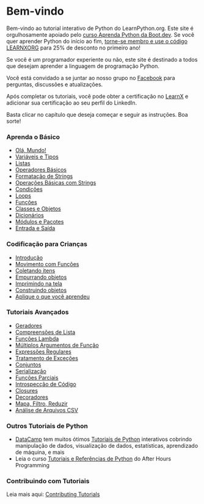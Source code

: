 # Bem-vindo

Bem-vindo ao tutorial interativo de Python do LearnPython.org. Este site é orgulhosamente apoiado pelo [curso Aprenda Python da Boot.dev](https://www.boot.dev/courses/learn-python?promo=LEARNXORG). Se você quer aprender Python do início ao fim, [torne-se membro e use o código LEARNXORG](https://www.boot.dev/pricing?promo=LEARNXORG) para 25% de desconto no primeiro ano!

Se você é um programador experiente ou não, este site é destinado a todos que desejam aprender a linguagem de programação Python.<br>

Você está convidado a se juntar ao nosso grupo no <a href="http://www.facebook.com/groups/180708015327157/">Facebook</a> para perguntas, discussões e atualizações.

Após completar os tutoriais, você pode obter a certificação no [LearnX](https://www.learnx.org) e adicionar sua certificação ao seu perfil do LinkedIn.

Basta clicar no capítulo que deseja começar e seguir as instruções. Boa sorte!<br>

### Aprenda o Básico

- [Olá, Mundo!](Hello%2C%20World%21)
- [Variáveis e Tipos](Variables%20and%20Types)
- [Listas](Lists)
- [Operadores Básicos](Basic%20Operators)
- [Formatação de Strings](String%20Formatting)
- [Operações Básicas com Strings](Basic%20String%20Operations)
- [Condições](Conditions)
- [Loops](Loops)
- [Funções](Functions)
- [Classes e Objetos](Classes%20and%20Objects)
- [Dicionários](Dictionaries)
- [Módulos e Pacotes](Modules%20and%20Packages)
- [Entrada e Saída](Input%20and%20Output)

### Codificação para Crianças

- [Introdução](https://codingforkids.io/play/python/intro-level1)
- [Movimento com Funções](https://codingforkids.io/play/python/intro-level2)
- [Coletando itens](https://codingforkids.io/play/python/intro-level3)
- [Empurrando objetos](https://codingforkids.io/play/python/intro-level4)
- [Imprimindo na tela](https://codingforkids.io/play/python/intro-level5)
- [Construindo objetos](https://codingforkids.io/play/python/intro-level6)
- [Aplique o que você aprendeu](https://codingforkids.io/play/python/intro-level7)

### Tutoriais Avançados

- [Geradores](Generators)
- [Compreensões de Lista](List%20Comprehensions)
- [Funções Lambda](Lambda%20functions)
- [Múltiplos Argumentos de Função](Multiple%20Function%20Arguments)
- [Expressões Regulares](Regular%20Expressions)
- [Tratamento de Exceções](Exception%20Handling)
- [Conjuntos](Sets)
- [Serialização](Serialization)
- [Funções Parciais](Partial%20functions)
- [Introspecção de Código](Code%20Introspection)
- [Closures](Closures)
- [Decoradores](Decorators)
- [Mapa, Filtro, Reduzir](Map%2C%20Filter%2C%20Reduce)
- [Análise de Arquivos CSV](Parsing%20CSV%20Files)

### Outros Tutoriais de Python

- [DataCamp](https://datacamp.pxf.io/c/67577/1012793/13294?sharedId=learnpython.org) tem muitos ótimos [Tutoriais de Python](https://datacamp.pxf.io/c/67577/1012793/13294?sharedId=learnpython.org) interativos cobrindo manipulação de dados, visualização de dados, estatísticas, aprendizado de máquina, e mais
- Leia o curso [Tutoriais e Referências de Python](http://www.afterhoursprogramming.com/index.php?article=181) do After Hours Programming

### Contribuindo com Tutoriais

Leia mais aqui: [Contributing Tutorials](Contributing%20Tutorials)